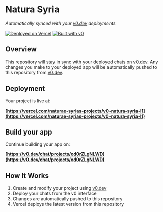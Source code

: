# Natura Syria

*Automatically synced with your [v0.dev](https://v0.dev) deployments*

[![Deployed on Vercel](https://img.shields.io/badge/Deployed%20on-Vercel-black?style=for-the-badge&logo=vercel)](https://vercel.com/naturae-syrias-projects/v0-natura-syria-l1)
[![Built with v0](https://img.shields.io/badge/Built%20with-v0.dev-black?style=for-the-badge)](https://v0.dev/chat/projects/od0rZLgNLWD)

## Overview

This repository will stay in sync with your deployed chats on [v0.dev](https://v0.dev).
Any changes you make to your deployed app will be automatically pushed to this repository from [v0.dev](https://v0.dev).

## Deployment

Your project is live at:

**[https://vercel.com/naturae-syrias-projects/v0-natura-syria-l1](https://vercel.com/naturae-syrias-projects/v0-natura-syria-l1)**

## Build your app

Continue building your app on:

**[https://v0.dev/chat/projects/od0rZLgNLWD](https://v0.dev/chat/projects/od0rZLgNLWD)**

## How It Works

1. Create and modify your project using [v0.dev](https://v0.dev)
2. Deploy your chats from the v0 interface
3. Changes are automatically pushed to this repository
4. Vercel deploys the latest version from this repository